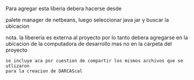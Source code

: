 Para agregar esta liberia debera hacerse desde 

palete manager de netbeans, luego seleccionar java jar
y buscar la ubicacion

nota. 
	la libereria es externa al proyecto por lo tanto debera agregarse en la ubicacion de la
	computadora de desarrollo mas no en la carpeta del proyecto

	se incluye aca por cuestion de compartir los mismos archivos que se utlizaron
	para la creacion de DARCAScal
